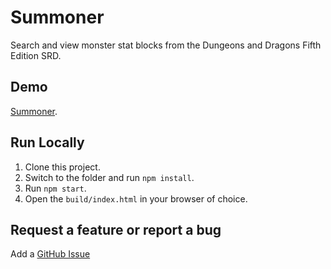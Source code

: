 # Summoner

Search and view monster stat blocks from the Dungeons and Dragons Fifth Edition SRD.

## Demo

[Summoner](http://jameskrayer.com/summoner/).

## Run Locally

 1. Clone this project.
 2. Switch to the folder and run `npm install`.
 3. Run `npm start`.
 4. Open the `build/index.html` in your browser of choice.

## Request a feature or report a bug

Add a [GitHub Issue](https://github.com/jkrayer/summoner/issues)
